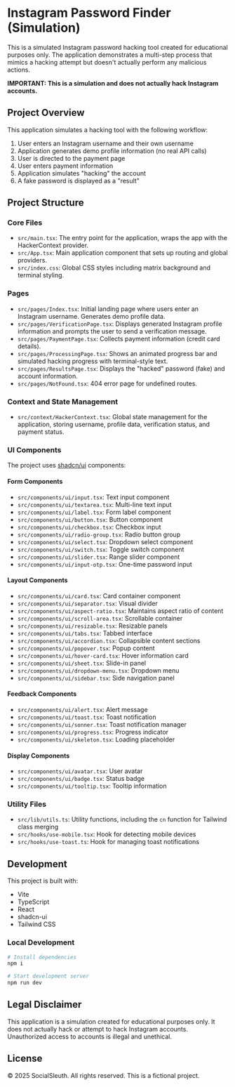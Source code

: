 
# Instagram Password Finder (Simulation)

This is a simulated Instagram password hacking tool created for educational purposes only. The application demonstrates a multi-step process that mimics a hacking attempt but doesn't actually perform any malicious actions.

**IMPORTANT: This is a simulation and does not actually hack Instagram accounts.**

## Project Overview

This application simulates a hacking tool with the following workflow:
1. User enters an Instagram username and their own username
2. Application generates demo profile information (no real API calls)
3. User is directed to the payment page
4. User enters payment information
5. Application simulates "hacking" the account
6. A fake password is displayed as a "result"

## Project Structure

### Core Files

- `src/main.tsx`: The entry point for the application, wraps the app with the HackerContext provider.
- `src/App.tsx`: Main application component that sets up routing and global providers.
- `src/index.css`: Global CSS styles including matrix background and terminal styling.

### Pages

- `src/pages/Index.tsx`: Initial landing page where users enter an Instagram username. Generates demo profile data.
- `src/pages/VerificationPage.tsx`: Displays generated Instagram profile information and prompts the user to send a verification message.
- `src/pages/PaymentPage.tsx`: Collects payment information (credit card details).
- `src/pages/ProcessingPage.tsx`: Shows an animated progress bar and simulated hacking progress with terminal-style text.
- `src/pages/ResultsPage.tsx`: Displays the "hacked" password (fake) and account information.
- `src/pages/NotFound.tsx`: 404 error page for undefined routes.

### Context and State Management

- `src/context/HackerContext.tsx`: Global state management for the application, storing username, profile data, verification status, and payment status.

### UI Components

The project uses [shadcn/ui](https://ui.shadcn.com/) components:

#### Form Components
- `src/components/ui/input.tsx`: Text input component
- `src/components/ui/textarea.tsx`: Multi-line text input
- `src/components/ui/label.tsx`: Form label component
- `src/components/ui/button.tsx`: Button component
- `src/components/ui/checkbox.tsx`: Checkbox input
- `src/components/ui/radio-group.tsx`: Radio button group
- `src/components/ui/select.tsx`: Dropdown select component
- `src/components/ui/switch.tsx`: Toggle switch component
- `src/components/ui/slider.tsx`: Range slider component
- `src/components/ui/input-otp.tsx`: One-time password input

#### Layout Components
- `src/components/ui/card.tsx`: Card container component
- `src/components/ui/separator.tsx`: Visual divider
- `src/components/ui/aspect-ratio.tsx`: Maintains aspect ratio of content
- `src/components/ui/scroll-area.tsx`: Scrollable container
- `src/components/ui/resizable.tsx`: Resizable panels
- `src/components/ui/tabs.tsx`: Tabbed interface
- `src/components/ui/accordion.tsx`: Collapsible content sections
- `src/components/ui/popover.tsx`: Popup content
- `src/components/ui/hover-card.tsx`: Hover information card
- `src/components/ui/sheet.tsx`: Slide-in panel
- `src/components/ui/dropdown-menu.tsx`: Dropdown menu
- `src/components/ui/sidebar.tsx`: Side navigation panel

#### Feedback Components
- `src/components/ui/alert.tsx`: Alert message
- `src/components/ui/toast.tsx`: Toast notification
- `src/components/ui/sonner.tsx`: Toast notification manager
- `src/components/ui/progress.tsx`: Progress indicator
- `src/components/ui/skeleton.tsx`: Loading placeholder

#### Display Components
- `src/components/ui/avatar.tsx`: User avatar
- `src/components/ui/badge.tsx`: Status badge
- `src/components/ui/tooltip.tsx`: Tooltip information

### Utility Files

- `src/lib/utils.ts`: Utility functions, including the `cn` function for Tailwind class merging
- `src/hooks/use-mobile.tsx`: Hook for detecting mobile devices
- `src/hooks/use-toast.ts`: Hook for managing toast notifications

## Development

This project is built with:
- Vite
- TypeScript
- React
- shadcn-ui
- Tailwind CSS

### Local Development

```sh
# Install dependencies
npm i

# Start development server
npm run dev
```

## Legal Disclaimer

This application is a simulation created for educational purposes only. It does not actually hack or attempt to hack Instagram accounts. Unauthorized access to accounts is illegal and unethical.

## License

© 2025 SocialSleuth. All rights reserved. This is a fictional project.
